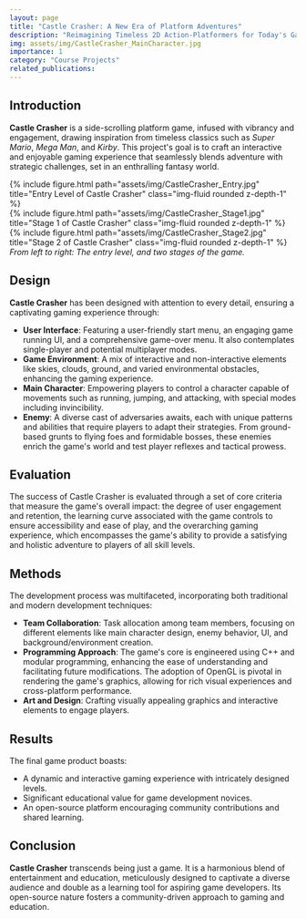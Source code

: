 ```yaml
---
layout: page
title: "Castle Crasher: A New Era of Platform Adventures"
description: "Reimagining Timeless 2D Action-Platformers for Today's Gaming Landscape"
img: assets/img/CastleCrasher_MainCharacter.jpg
importance: 1
category: "Course Projects"
related_publications:
---
```


## Introduction

**Castle Crasher** is a side-scrolling platform game, infused with vibrancy and engagement, drawing inspiration from timeless classics such as *Super Mario*, *Mega Man*, and *Kirby*. This project's goal is to craft an interactive and enjoyable gaming experience that seamlessly blends adventure with strategic challenges, set in an enthralling fantasy world.

<div class="row">
    <div class="col-sm mt-3 mt-md-0">
        {% include figure.html path="assets/img/CastleCrasher_Entry.jpg" title="Entry Level of Castle Crasher" class="img-fluid rounded z-depth-1" %}
    </div>
    <div class="col-sm mt-3 mt-md-0">
        {% include figure.html path="assets/img/CastleCrasher_Stage1.jpg" title="Stage 1 of Castle Crasher" class="img-fluid rounded z-depth-1" %}
    </div>
    <div class="col-sm mt-3 mt-md-0">
        {% include figure.html path="assets/img/CastleCrasher_Stage2.jpg" title="Stage 2 of Castle Crasher" class="img-fluid rounded z-depth-1" %}
    </div>
</div>
<div class="caption">
    <em>From left to right: The entry level, and two stages of the game.</em>
</div>

## Design

**Castle Crasher** has been designed with attention to every detail, ensuring a captivating gaming experience through:

- **User Interface**: Featuring a user-friendly start menu, an engaging game running UI, and a comprehensive game-over menu. It also contemplates single-player and potential multiplayer modes.
- **Game Environment**: A mix of interactive and non-interactive elements like skies, clouds, ground, and varied environmental obstacles, enhancing the gaming experience.
- **Main Character**: Empowering players to control a character capable of movements such as running, jumping, and attacking, with special modes including invincibility.
- **Enemy**: A diverse cast of adversaries awaits, each with unique patterns and abilities that require players to adapt their strategies. From ground-based grunts to flying foes and formidable bosses, these enemies enrich the game's world and test player reflexes and tactical prowess.

## Evaluation

The success of Castle Crasher is evaluated through a set of core criteria that measure the game's overall impact: the degree of user engagement and retention, the learning curve associated with the game controls to ensure accessibility and ease of play, and the overarching gaming experience, which encompasses the game's ability to provide a satisfying and holistic adventure to players of all skill levels.

## Methods

The development process was multifaceted, incorporating both traditional and modern development techniques:

- **Team Collaboration**: Task allocation among team members, focusing on different elements like main character design, enemy behavior, UI, and background/environment creation.
- **Programming Approach**: The game's core is engineered using C++ and modular programming, enhancing the ease of understanding and facilitating future modifications. The adoption of OpenGL is pivotal in rendering the game's graphics, allowing for rich visual experiences and cross-platform performance.
- **Art and Design**: Crafting visually appealing graphics and interactive elements to engage players.

## Results

The final game product boasts:

- A dynamic and interactive gaming experience with intricately designed levels.
- Significant educational value for game development novices.
- An open-source platform encouraging community contributions and shared learning.

## Conclusion

**Castle Crasher** transcends being just a game. It is a harmonious blend of entertainment and education, meticulously designed to captivate a diverse audience and double as a learning tool for aspiring game developers. Its open-source nature fosters a community-driven approach to gaming and education.
